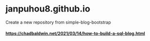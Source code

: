 # janpuhou8.github.io
Create a new repository from simple-blog-bootstrap
#### https://chadbaldwin.net/2021/03/14/how-to-build-a-sql-blog.html
